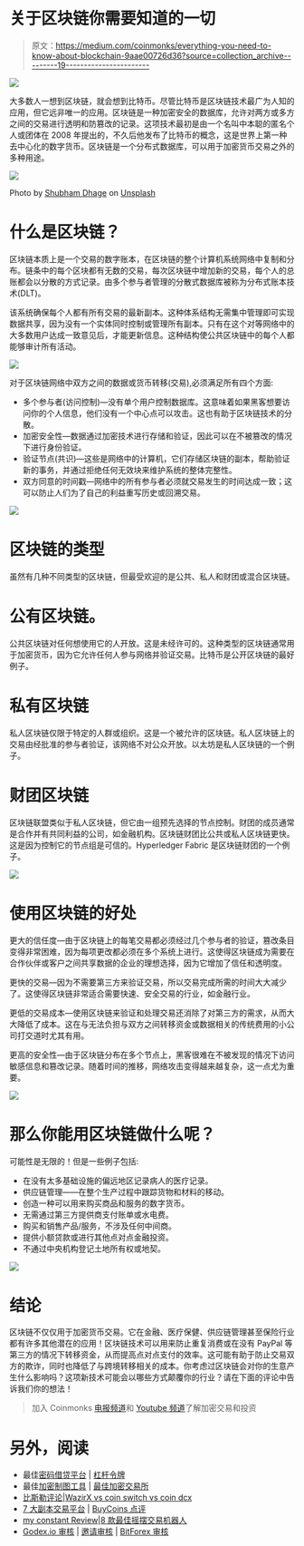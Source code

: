 # 关于区块链你需要知道的一切

> 原文：<https://medium.com/coinmonks/everything-you-need-to-know-about-blockchain-9aae00726d36?source=collection_archive---------19----------------------->

![](img/a38cafae33eecb071bb30cbec9c5eec3.png)

大多数人一想到区块链，就会想到比特币。尽管比特币是区块链技术最广为人知的应用，但它远非唯一的应用。区块链是一种加密安全的数据库，允许对两方或多方之间的交易进行透明和防篡改的记录。这项技术最初是由一个名叫中本聪的匿名个人或团体在 2008 年提出的，不久后他发布了比特币的概念，这是世界上第一种去中心化的数字货币。区块链是一个分布式数据库，可以用于加密货币交易之外的多种用途。

![](img/6ad1dde5721939a39ba702d31ced8a8b.png)

Photo by [Shubham Dhage](https://unsplash.com/@theshubhamdhage?utm_source=medium&utm_medium=referral) on [Unsplash](https://unsplash.com?utm_source=medium&utm_medium=referral)

# 什么是区块链？

区块链本质上是一个交易的数字账本，在区块链的整个计算机系统网络中复制和分布。链条中的每个区块都有无数的交易，每次区块链中增加新的交易，每个人的总账都会以分散的方式记录。由多个参与者管理的分散式数据库被称为分布式账本技术(DLT)。

该系统确保每个人都有所有交易的最新副本。这种体系结构无需集中管理即可实现数据共享，因为没有一个实体同时控制或管理所有副本。只有在这个对等网络中的大多数用户达成一致意见后，才能更新信息。这种结构使公共区块链中的每个人都能够审计所有活动。

![](img/e7f99f2d3708178dfddbb8e283c304b9.png)

对于区块链网络中双方之间的数据或货币转移(交易),必须满足所有四个方面:

*   多个参与者(访问控制)—没有单个用户控制数据库。这意味着如果黑客想要访问你的个人信息，他们没有一个中心点可以攻击。这也有助于区块链技术的分散。
*   加密安全性—数据通过加密技术进行存储和验证，因此可以在不被篡改的情况下进行身份验证。
*   验证节点(共识)—这些是网络中的计算机，它们存储区块链的副本，帮助验证新的事务，并通过拒绝任何无效块来维护系统的整体完整性。
*   双方同意的时间戳—网络中的所有参与者必须就交易发生的时间达成一致；这可以防止人们为了自己的利益重写历史或回溯交易。

![](img/9a51a5e0e1195f59102774795f9da83f.png)

# 区块链的类型

虽然有几种不同类型的区块链，但最受欢迎的是公共、私人和财团或混合区块链。

# 公有区块链。

公共区块链对任何想使用它的人开放。这是未经许可的。这种类型的区块链通常用于加密货币，因为它允许任何人参与网络并验证交易。比特币是公开区块链的最好例子。

# 私有区块链

私人区块链仅限于特定的人群或组织。这是一个被允许的区块链。私人区块链上的交易由经批准的参与者验证，该网络不对公众开放。以太坊是私人区块链的一个例子。

# 财团区块链

区块链联盟类似于私人区块链，但它由一组预先选择的节点控制。财团的成员通常是合作并有共同利益的公司，如金融机构。区块链财团比公共或私人区块链更快。这是因为控制它的节点组是可信的。Hyperledger Fabric 是区块链财团的一个例子。

![](img/b27bb3543558353e99a2a195e89a052a.png)

# 使用区块链的好处

更大的信任度—由于区块链上的每笔交易都必须经过几个参与者的验证，篡改条目变得非常困难，因为每项更改都必须在多个系统上进行。这使得区块链成为需要在合作伙伴或客户之间共享数据的企业的理想选择，因为它增加了信任和透明度。

更快的交易—因为不需要第三方来验证交易，所以交易完成所需的时间大大减少了。这使得区块链非常适合需要快速、安全交易的行业，如金融行业。

更低的交易成本—使用区块链来验证和处理交易还消除了对第三方的需求，从而大大降低了成本。这在与无法负担与双方之间转移资金或数据相关的传统费用的小公司打交道时尤其有用。

更高的安全性—由于区块链分布在多个节点上，黑客很难在不被发现的情况下访问敏感信息和篡改记录。随着时间的推移，网络攻击变得越来越复杂，这一点尤为重要。

![](img/0ace192ba741601860fb6b8ae8c64069.png)

# 那么你能用区块链做什么呢？

可能性是无限的！但是一些例子包括:

*   在没有太多基础设施的偏远地区记录病人的医疗记录。
*   供应链管理——在整个生产过程中跟踪货物和材料的移动。
*   创造一种可以用来购买商品和服务的数字货币。
*   无需通过第三方提供商支付账单或水电费。
*   购买和销售产品/服务，不涉及任何中间商。
*   提供小额贷款或进行其他点对点金融投资。
*   不通过中央机构登记土地所有权或地契。

![](img/c445a193cfcf464ddec9f54811ce32b1.png)

# 结论

区块链不仅仅用于加密货币交易。它在金融、医疗保健、供应链管理甚至保险行业都有许多其他潜在的应用！区块链技术可以用来防止重复消费或在没有 PayPal 等第三方的情况下转移资金，从而提高点对点支付的效率。这可能有助于防止交易双方的欺诈，同时也降低了与跨境转移相关的成本。你考虑过区块链会对你的生意产生什么影响吗？这项新技术可能会以哪些方式颠覆你的行业？请在下面的评论中告诉我们你的想法！

> 加入 Coinmonks [电报频道](https://t.me/coincodecap)和 [Youtube 频道](https://www.youtube.com/c/coinmonks/videos)了解加密交易和投资

# 另外，阅读

*   最佳[密码借贷平台](/coinmonks/top-5-crypto-lending-platforms-in-2020-that-you-need-to-know-a1b675cec3fa) | [杠杆令牌](/coinmonks/leveraged-token-3f5257808b22)
*   最佳[加密制图工具](/coinmonks/what-are-the-best-charting-platforms-for-cryptocurrency-trading-85aade584d80) | [最佳加密交易所](/coinmonks/crypto-exchange-dd2f9d6f3769)
*   [比斯勒评论](https://coincodecap.com/bitsler-review)|[WazirX vs coin switch vs coin dcx](https://coincodecap.com/wazirx-vs-coinswitch-vs-coindcx)
*   [7 大副本交易平台](https://coincodecap.com/copy-trading-platforms) | [BuyCoins 点评](https://coincodecap.com/buycoins-review)
*   [my constant Review](https://coincodecap.com/myconstant-review)|[8 款最佳摇摆交易机器人](https://coincodecap.com/best-swing-trading-bots)
*   [Godex.io 审核](/coinmonks/godex-io-review-7366086519fb) | [邀请审核](/coinmonks/invity-review-70f3030c0502) | [BitForex 审核](https://coincodecap.com/bitforex-review)